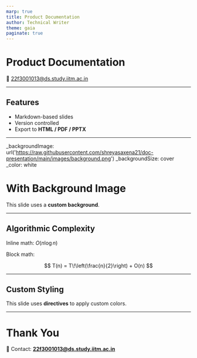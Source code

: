 ```yaml
---
marp: true
title: Product Documentation
author: Technical Writer
theme: gaia
paginate: true
---
```


# Product Documentation

📧 22f3001013@ds.study.iitm.ac.in  

---

## Features

- Markdown-based slides
- Version controlled
- Export to **HTML / PDF / PPTX**

---

 _backgroundImage:  url('https://raw.githubusercontent.com/shreyasaxena21/doc-presentation/main/images/background.png') 
 _backgroundSize: cover
 _color: white 

# With Background Image

This slide uses a **custom background**.

---

## Algorithmic Complexity

Inline math: $O(n \log n)$

Block math:

$$
T(n) = T\!\left(\frac{n}{2}\right) + O(n)
$$

---

## Custom Styling

<!-- _color: #d33682 -->
<!-- _backgroundColor: #fdf6e3 -->

This slide uses **directives** to apply custom colors.

---

# Thank You

📧 Contact: **22f3001013@ds.study.iitm.ac.in**


